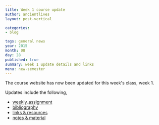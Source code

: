 ```yaml
---
title: Week 1 course update
author: ancientlives
layout: post-vertical

categories:
- blog

tags: general news
year: 2015
month: 08
day: 28
published: true
summary: week 1 update details and links
menu: new-semester
---
```


The course website has now been updated for this week's class, week 1.

Updates include the following,

* [weekly_assignment](/weekly_assignment)
* [bibliography](/bibliography)
* [links & resources](/links)
* [notes & material](/notes)
